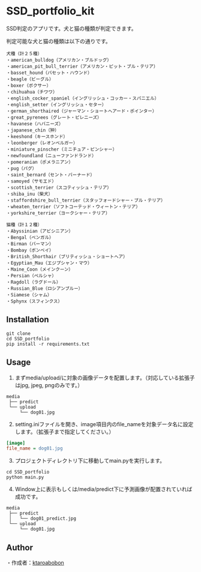 SSD_portfolio_kit
====

SSD判定のアプリです。犬と猫の種類が判定できます。

判定可能な犬と猫の種類は以下の通りです。

```
犬種（計２５種）
・american_bulldog（アメリカン・ブルドッグ）
・american_pit_bull_terrier（アメリカン・ピット・ブル・テリア）
・basset_hound（バセット・ハウンド）
・beagle（ビーグル）
・boxer（ボクサー）
・chihuahua（チワワ）
・english_cocker_spaniel（イングリッシュ・コッカー・スパニエル）
・english_setter（イングリッシュ・セター） 
・german_shorthaired（ジャーマン・ショートヘアード・ポインター）
・great_pyrenees（グレート・ピレニーズ）
・havanese（ハバニーズ）
・japanese_chin（狆）
・keeshond（キースホンド）
・leonberger（レオンベルガー） 
・miniature_pinscher（ミニチュア・ピンシャー）
・newfoundland（ニューファンドランド）
・pomeranian（ポメラニアン）
・pug（パグ）
・saint_bernard（セント・バーナード）
・samoyed（サモエド）
・scottish_terrier（スコティッシュ・テリア）
・shiba_inu（柴犬）
・staffordshire_bull_terrier（スタッフォードシャー・ブル・テリア）
・wheaten_terrier（ソフトコーテッド・ウィートン・テリア）
・yorkshire_terrier（ヨークシャー・テリア）

猫種（計１２種）
・Abyssinian（アビシニアン）
・Bengal（ベンガル）
・Birman（バーマン） 
・Bombay（ボンベイ） 
・British_Shorthair（ブリティッシュ・ショートヘア）
・Egyptian_Mau（エジプシャン・マウ）
・Maine_Coon（メインクーン）
・Persian（ペルシャ）
・Ragdoll（ラグドール）
・Russian_Blue（ロシアンブルー）
・Siamese（シャム）
・Sphynx（スフィンクス） 
```

## Installation

```
git clone
cd SSD_portfolio
pip install -r requirements.txt
```

## Usage

1. まずmedia/upload/に対象の画像データを配置します。（対応している拡張子はjpg, jpeg, pngのみです。）

```tree
media
 ├── predict
 └── upload
     └── dog01.jpg

```

2. setting.iniファイルを開き、image項目内のfile_nameを対象データ名に設定します。（拡張子まで指定してください。）

```settings.ini
[image]
file_name = dog01.jpg
```

3. プロジェクトディレクトリ下に移動してmain.pyを実行します。

```
cd SSD_portfolio
python main.py
```

4. Window上に表示もしくは/media/predict下に予測画像が配置されていれば成功です。

```tree
media
 ├── predict
 │   └── dog01_predict.jpg
 └── upload
     └── dog01.jpg

```

## Author

・作成者：[ktaroabobon](https://github.com/ktaroabobon)

